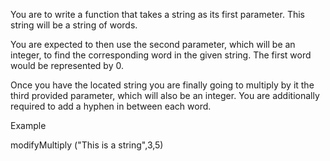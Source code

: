 You are to write a function that takes a string as its first parameter. This string will be a string of words.

You are expected to then use the second parameter, which will be an integer, to find the corresponding word in the given string. The first word would be represented by 0.

Once you have the located string you are finally going to multiply by it the third provided parameter, which will also be an integer. You are additionally required to add a hyphen in between each word.

Example

modifyMultiply ("This is a string",3,5) 
